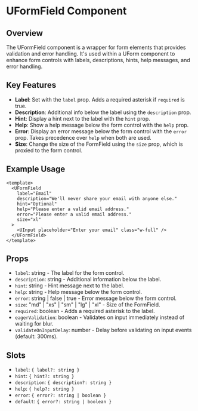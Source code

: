 # UFormField Component

## Overview
The UFormField component is a wrapper for form elements that provides validation and error handling. It's used within a UForm component to enhance form controls with labels, descriptions, hints, help messages, and error handling.

## Key Features
- **Label**: Set with the `label` prop. Adds a required asterisk if `required` is true.
- **Description**: Additional info below the label using the `description` prop.
- **Hint**: Display a hint next to the label with the `hint` prop.
- **Help**: Show a help message below the form control with the `help` prop.
- **Error**: Display an error message below the form control with the `error` prop. Takes precedence over `help` when both are used.
- **Size**: Change the size of the FormField using the `size` prop, which is proxied to the form control.

## Example Usage
```vue
<template>
  <UFormField
    label="Email"
    description="We'll never share your email with anyone else."
    hint="Optional"
    help="Please enter a valid email address."
    error="Please enter a valid email address."
    size="xl"
  >
    <UInput placeholder="Enter your email" class="w-full" />
  </UFormField>
</template>
```

## Props
- `label`: string - The label for the form control.
- `description`: string - Additional information below the label.
- `hint`: string - Hint message next to the label.
- `help`: string - Help message below the form control.
- `error`: string | false | true - Error message below the form control.
- `size`: "md" | "xs" | "sm" | "lg" | "xl" - Size of the FormField.
- `required`: boolean - Adds a required asterisk to the label.
- `eagerValidation`: boolean - Validates on input immediately instead of waiting for blur.
- `validateOnInputDelay`: number - Delay before validating on input events (default: 300ms).

## Slots
- `label`: `{ label?: string }`
- `hint`: `{ hint?: string }`
- `description`: `{ description?: string }`
- `help`: `{ help?: string }`
- `error`: `{ error?: string | boolean }`
- `default`: `{ error?: string | boolean }`